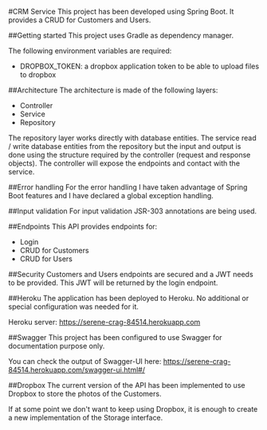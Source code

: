 #CRM Service
This project has been developed using Spring Boot. It provides a CRUD for Customers and Users.

##Getting started
This project uses Gradle as dependency manager.

The following environment variables are required:
* DROPBOX_TOKEN: a dropbox application token to be able to upload files to dropbox 

##Architecture
The architecture is made of the following layers:
* Controller
* Service
* Repository

The repository layer works directly with database entities. The service read / write database entities from the repository but the input and output is done using the structure required by the controller (request and response objects).
The controller will expose the endpoints and contact with the service.

##Error handling
For the error handling I have taken advantage of Spring Boot features and I have declared a global exception handling.

##Input validation
For input validation JSR-303 annotations are being used.

##Endpoints
This API provides endpoints for:
* Login
* CRUD for Customers
* CRUD for Users

##Security
Customers and Users endpoints are secured and a JWT needs to be provided.
This JWT will be returned by the login endpoint.

##Heroku
The application has been deployed to Heroku. No additional or special configuration was needed for it.

Heroku server: https://serene-crag-84514.herokuapp.com

##Swagger
This project has been configured to use Swagger for documentation purpose only.

You can check the output of Swagger-UI here: https://serene-crag-84514.herokuapp.com/swagger-ui.html#/

##Dropbox
The current version of the API has been implemented to use Dropbox to store the photos of the Customers.

If at some point we don't want to keep using Dropbox, it is enough to create a new implementation of the Storage interface.